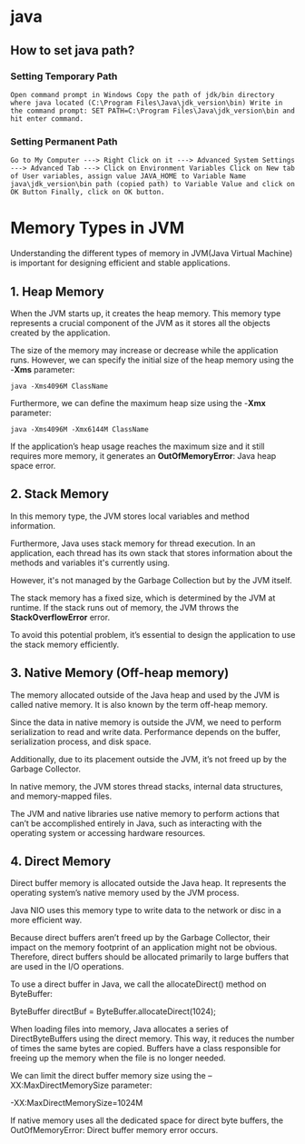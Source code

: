 # java
## How to set java path?
### Setting Temporary Path
`Open command prompt in Windows
Copy the path of jdk/bin directory where java located (C:\Program Files\Java\jdk_version\bin)
Write in the command prompt: SET PATH=C:\Program Files\Java\jdk_version\bin and hit enter command.
`

### Setting Permanent Path
`Go to My Computer ---> Right Click on it ---> Advanced System Settings ---> Advanced Tab ---> Click on Environment Variables
Click on New tab of User variables, assign value JAVA_HOME to Variable Name
java\jdk_version\bin path (copied path) to Variable Value and click on OK Button
Finally, click on OK button.`

# Memory Types in JVM
Understanding the different types of memory in JVM(Java Virtual Machine) is important for designing efficient and stable applications.

## 1. Heap Memory
When the JVM starts up, it creates the heap memory. This memory type represents a crucial component of the JVM as it stores all the objects created by the application.

The size of the memory may increase or decrease while the application runs. However, we can specify the initial size of the heap memory using the -**Xms** parameter:

`java -Xms4096M ClassName`

Furthermore, we can define the maximum heap size using the -**Xmx** parameter:

`java -Xms4096M -Xmx6144M ClassName`

If the application’s heap usage reaches the maximum size and it still requires more memory, it generates an **OutOfMemoryError**: Java heap space error.

## 2. Stack Memory
In this memory type, the JVM stores local variables and method information.

Furthermore, Java uses stack memory for thread execution. In an application, each thread has its own stack that stores information about the methods and variables it's currently using.

However, it's not managed by the Garbage Collection but by the JVM itself.

The stack memory has a fixed size, which is determined by the JVM at runtime. If the stack runs out of memory, the JVM throws the **StackOverflowError** error.

To avoid this potential problem, it’s essential to design the application to use the stack memory efficiently.

## 3. Native Memory (Off-heap memory)
The memory allocated outside of the Java heap and used by the JVM is called native memory. It is also known by the term off-heap memory.

Since the data in native memory is outside the JVM, we need to perform serialization to read and write data. Performance depends on the buffer, serialization process, and disk space.

Additionally, due to its placement outside the JVM, it’s not freed up by the Garbage Collector.

In native memory, the JVM stores thread stacks, internal data structures, and memory-mapped files.

The JVM and native libraries use native memory to perform actions that can’t be accomplished entirely in Java, such as interacting with the operating system or accessing hardware resources.

## 4. Direct Memory

Direct buffer memory is allocated outside the Java heap. It represents the operating system’s native memory used by the JVM process.

Java NIO uses this memory type to write data to the network or disc in a more efficient way.

Because direct buffers aren’t freed up by the Garbage Collector, their impact on the memory footprint of an application might not be obvious. Therefore, direct buffers should be allocated primarily to large buffers that are used in the I/O operations.

To use a direct buffer in Java, we call the allocateDirect() method on ByteBuffer:

ByteBuffer directBuf = ByteBuffer.allocateDirect(1024);

When loading files into memory, Java allocates a series of DirectByteBuffers using the direct memory. This way, it reduces the number of times the same bytes are copied. Buffers have a class responsible for freeing up the memory when the file is no longer needed.

We can limit the direct buffer memory size using the –XX:MaxDirectMemorySize parameter:

-XX:MaxDirectMemorySize=1024M

If native memory uses all the dedicated space for direct byte buffers, the OutOfMemoryError: Direct buffer memory error occurs.

